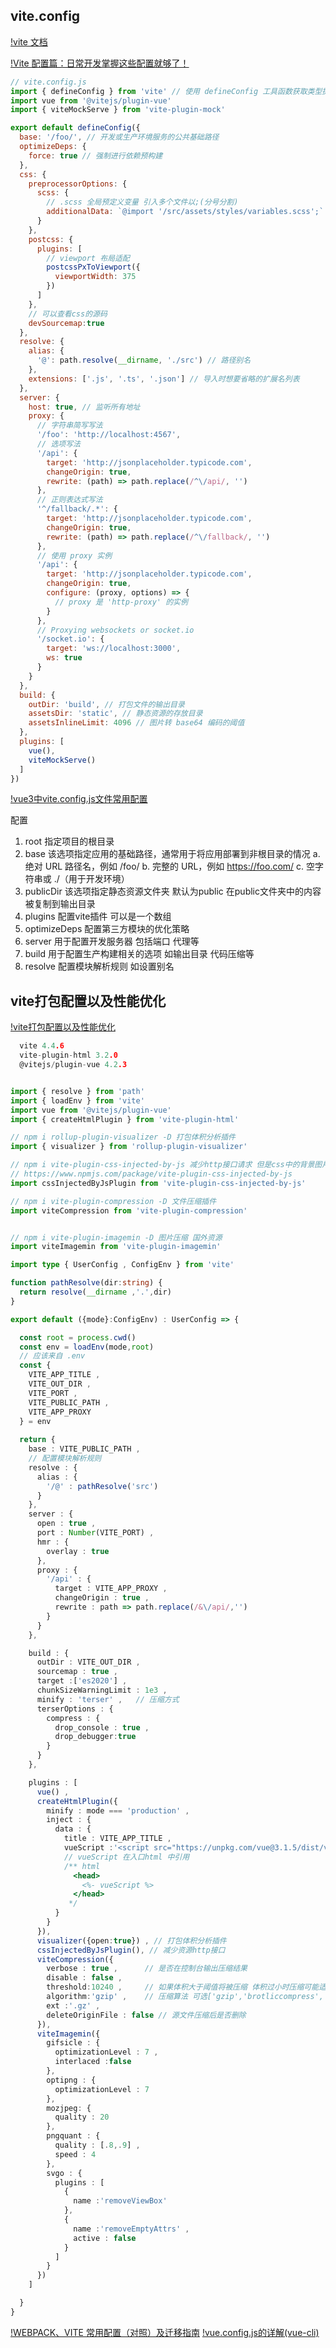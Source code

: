 

 ## vite.config
[!vite 文档](https://www.vitejs.net/config/)

[!Vite 配置篇：日常开发掌握这些配置就够了！](https://www.51cto.com/article/742582.html)
``` javascript 
// vite.config.js
import { defineConfig } from 'vite' // 使用 defineConfig 工具函数获取类型提示：
import vue from '@vitejs/plugin-vue'
import { viteMockServe } from 'vite-plugin-mock'

export default defineConfig({
  base: '/foo/', // 开发或生产环境服务的公共基础路径
  optimizeDeps: {
    force: true // 强制进行依赖预构建
  },
  css: {
    preprocessorOptions: {
      scss: {
        // .scss 全局预定义变量 引入多个文件以;(分号分割)
        additionalData: `@import '/src/assets/styles/variables.scss';` // 引入全局变量文件
      }
    },
    postcss: {
      plugins: [
        // viewport 布局适配
        postcssPxToViewport({
          viewportWidth: 375
        })
      ]
    },
    // 可以查看css的源码
    devSourcemap:true
  },
  resolve: {
    alias: {
      '@': path.resolve(__dirname, './src') // 路径别名
    },
    extensions: ['.js', '.ts', '.json'] // 导入时想要省略的扩展名列表
  },
  server: {
    host: true, // 监听所有地址
    proxy: {
      // 字符串简写写法
      '/foo': 'http://localhost:4567',
      // 选项写法
      '/api': {
        target: 'http://jsonplaceholder.typicode.com',
        changeOrigin: true,
        rewrite: (path) => path.replace(/^\/api/, '')
      },
      // 正则表达式写法
      '^/fallback/.*': {
        target: 'http://jsonplaceholder.typicode.com',
        changeOrigin: true,
        rewrite: (path) => path.replace(/^\/fallback/, '')
      },
      // 使用 proxy 实例
      '/api': {
        target: 'http://jsonplaceholder.typicode.com',
        changeOrigin: true,
        configure: (proxy, options) => {
          // proxy 是 'http-proxy' 的实例
        }
      },
      // Proxying websockets or socket.io
      '/socket.io': {
        target: 'ws://localhost:3000',
        ws: true
      }
    }
  },
  build: {
    outDir: 'build', // 打包文件的输出目录
    assetsDir: 'static', // 静态资源的存放目录
    assetsInlineLimit: 4096 // 图片转 base64 编码的阈值
  },
  plugins: [
    vue(),
    viteMockServe()
  ]
})

```

[!vue3中vite.config.js文件常用配置](https://blog.csdn.net/xu1912715645/article/details/135444266)

配置 
  1. root 
  指定项目的根目录
  2. base 
  该选项指定应用的基础路径，通常用于将应用部署到非根目录的情况
    a. 绝对 URL 路径名，例如 /foo/
    b. 完整的 URL，例如 https://foo.com/
    c. 空字符串或 ./（用于开发环境）
  3. publicDir 
  该选项指定静态资源文件夹 默认为public 在public文件夹中的内容被复制到输出目录
  4. plugins 
  配置vite插件 可以是一个数组 
  5. optimizeDeps 
  配置第三方模块的优化策略
  6. server 
  用于配置开发服务器 包括端口 代理等 
  7. build 
  用于配置生产构建相关的选项 如输出目录 代码压缩等
  8. resolve
  配置模块解析规则 如设置别名


## vite打包配置以及性能优化
[!vite打包配置以及性能优化](https://blog.csdn.net/qq_43940789/article/details/132325840)

``` c  
  vite 4.4.6 
  vite-plugin-html 3.2.0 
  @vitejs/plugin-vue 4.2.3

```


``` typescript 

import { resolve } from 'path' 
import { loadEnv } from 'vite' 
import vue from '@vitejs/plugin-vue' 
import { createHtmlPlugin } from 'vite-plugin-html' 

// npm i rollup-plugin-visualizer -D 打包体积分析插件
import { visualizer } from 'rollup-plugin-visualizer'

// npm i vite-plugin-css-injected-by-js 减少http接口请求 但是css中的背景图片路径会出错 选择性使用
// https://www.npmjs.com/package/vite-plugin-css-injected-by-js
import cssInjectedByJsPlugin from 'vite-plugin-css-injected-by-js'

// npm i vite-plugin-compression -D 文件压缩插件 
import viteCompression from 'vite-plugin-compression'


// npm i vite-plugin-imagemin -D 图片压缩 国外资源 
import viteImagemin from 'vite-plugin-imagemin'

import type { UserConfig , ConfigEnv } from 'vite'

function pathResolve(dir:string) {
  return resolve(__dirname ,'.',dir)
}

export default ({mode}:ConfigEnv) : UserConfig => {

  const root = process.cwd() 
  const env = loadEnv(mode,root) 
  // 应该来自 .env 
  const { 
    VITE_APP_TITLE ,
    VITE_OUT_DIR ,
    VITE_PORT ,
    VITE_PUBLIC_PATH ,
    VITE_APP_PROXY  
  } = env
  
  return {
    base : VITE_PUBLIC_PATH ,
    // 配置模块解析规则
    resolve : {
      alias : {
        '/@' : pathResolve('src')
      }
    },
    server : {
      open : true ,
      port : Number(VITE_PORT) ,
      hmr : {
        overlay : true 
      },
      proxy : {
        '/api' : {
          target : VITE_APP_PROXY ,
          changeOrigin : true ,
          rewrite : path => path.replace(/&\/api/,'')
        }
      }
    },

    build : {
      outDir : VITE_OUT_DIR ,
      sourcemap : true ,
      target :['es2020'] ,
      chunkSizeWarningLimit : 1e3 ,
      minify : 'terser' ,   // 压缩方式
      terserOptions : {
        compress : {
          drop_console : true ,
          drop_debugger:true 
        }
      }
    },

    plugins : [
      vue() ,
      createHtmlPlugin({
        minify : mode === 'production' ,
        inject : {
          data : {
            title : VITE_APP_TITLE ,
            vueScript :'<script src="https://unpkg.com/vue@3.1.5/dist/vue.global.js?"></script>' 
            // vueScript 在入口html 中引用  
            /** html
              <head>
                <%- vueScript %>
              </head>
             */
          }
        }
      }),
      visualizer({open:true}) , // 打包体积分析插件
      cssInjectedByJsPlugin(), // 减少资源http接口
      viteCompression({
        verbose : true ,      // 是否在控制台输出压缩结果
        disable : false ,
        threshold:10240 ,     // 如果体积大于阈值将被压缩 体积过小时压缩可能适得其反
        algorithm:'gzip' ,    // 压缩算法 可选['gzip','brotliccompress','deflate','deflateRow']
        ext :'.gz' ,
        deleteOriginFile : false // 源文件压缩后是否删除
      }),
      viteImagemin({
        gifsicle : {
          optimizationLevel : 7 ,
          interlaced :false 
        },
        optipng : {
          optimizationLevel : 7 
        },
        mozjpeg: {
          quality : 20 
        },
        pngquant : {
          quality : [.8,.9] ,
          speed : 4
        },
        svgo : {
          plugins : [
            {
              name :'removeViewBox'
            },
            {
              name :'removeEmptyAttrs' ,
              active : false 
            }
          ]
        }
      })
    ]

  }
}

``` 
[!WEBPACK、VITE 常用配置（对照）及迁移指南](https://blog.csdn.net/ssrc0604hx/article/details/130453970)
[!vue.config.js的详解(vue-cli)](https://blog.csdn.net/Litt_White/article/details/128725823)


